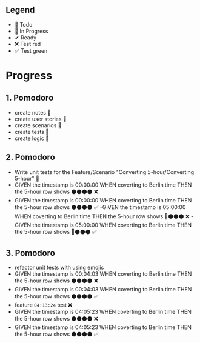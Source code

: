 ## Legend

- 📃 Todo
- 🚧 In Progress
- ✔ Ready
- ❌ Test red
- ✅ Test green

# Progress

## 1. Pomodoro
- create notes 📃
- create user stories 📃
- create scenarios 📃
- create tests 📃
- create logic 📃

## 2. Pomodoro
- Write unit tests for the Feature/Scenario "Converting 5-hour/Converting 5-hour" 🚧
- GIVEN the timestamp is 00:00:00 WHEN coverting to Berlin time THEN the 5-hour row shows ⚫⚫⚫⚫ ❌
- GIVEN the timestamp is 00:00:00 WHEN coverting to Berlin time THEN the 5-hour row shows ⚫⚫⚫⚫ ✅
-GIVEN the timestamp is 05:00:00 WHEN coverting to Berlin time THEN the 5-hour row shows 🔴⚫⚫⚫ ❌
-GIVEN the timestamp is 05:00:00 WHEN coverting to Berlin time THEN the 5-hour row shows 🔴⚫⚫⚫ ✅

## 3. Pomodoro
- refactor unit tests with using emojis
- GIVEN the timestamp is 00:04:03 WHEN coverting to Berlin time THEN the 5-hour row shows ⚫⚫⚫⚫ ❌
- GIVEN the timestamp is 00:04:03 WHEN coverting to Berlin time THEN the 5-hour row shows ⚫⚫⚫⚫ ✅
- feature `04:13:24` test ❌
- GIVEN the timestamp is 04:05:23 WHEN coverting to Berlin time THEN the 5-hour row shows ⚫⚫⚫⚫ ❌
- GIVEN the timestamp is 04:05:23 WHEN coverting to Berlin time THEN the 5-hour row shows ⚫⚫⚫⚫ ✅
